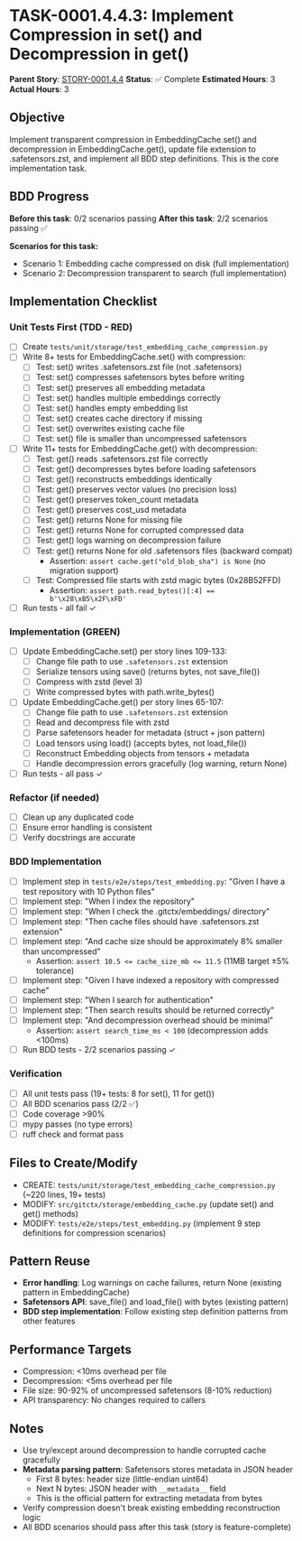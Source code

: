 # TASK-0001.4.4.3: Implement Compression in set() and Decompression in get()

**Parent Story**: [STORY-0001.4.4](README.md)
**Status**: ✅ Complete
**Estimated Hours**: 3
**Actual Hours**: 3

## Objective

Implement transparent compression in EmbeddingCache.set() and decompression in EmbeddingCache.get(), update file extension to .safetensors.zst, and implement all BDD step definitions. This is the core implementation task.

## BDD Progress

**Before this task**: 0/2 scenarios passing
**After this task**: 2/2 scenarios passing ✅

**Scenarios for this task:**
- Scenario 1: Embedding cache compressed on disk (full implementation)
- Scenario 2: Decompression transparent to search (full implementation)

## Implementation Checklist

### Unit Tests First (TDD - RED)
- [ ] Create `tests/unit/storage/test_embedding_cache_compression.py`
- [ ] Write 8+ tests for EmbeddingCache.set() with compression:
  - [ ] Test: set() writes .safetensors.zst file (not .safetensors)
  - [ ] Test: set() compresses safetensors bytes before writing
  - [ ] Test: set() preserves all embedding metadata
  - [ ] Test: set() handles multiple embeddings correctly
  - [ ] Test: set() handles empty embedding list
  - [ ] Test: set() creates cache directory if missing
  - [ ] Test: set() overwrites existing cache file
  - [ ] Test: set() file is smaller than uncompressed safetensors
- [ ] Write 11+ tests for EmbeddingCache.get() with decompression:
  - [ ] Test: get() reads .safetensors.zst file correctly
  - [ ] Test: get() decompresses bytes before loading safetensors
  - [ ] Test: get() reconstructs embeddings identically
  - [ ] Test: get() preserves vector values (no precision loss)
  - [ ] Test: get() preserves token_count metadata
  - [ ] Test: get() preserves cost_usd metadata
  - [ ] Test: get() returns None for missing file
  - [ ] Test: get() returns None for corrupted compressed data
  - [ ] Test: get() logs warning on decompression failure
  - [ ] Test: get() returns None for old .safetensors files (backward compat)
    - Assertion: `assert cache.get("old_blob_sha") is None` (no migration support)
  - [ ] Test: Compressed file starts with zstd magic bytes (0x28B52FFD)
    - Assertion: `assert path.read_bytes()[:4] == b'\x28\xB5\x2F\xFD'`
- [ ] Run tests - all fail ✓

### Implementation (GREEN)
- [ ] Update EmbeddingCache.set() per story lines 109-133:
  - [ ] Change file path to use `.safetensors.zst` extension
  - [ ] Serialize tensors using save() (returns bytes, not save_file())
  - [ ] Compress with zstd (level 3)
  - [ ] Write compressed bytes with path.write_bytes()
- [ ] Update EmbeddingCache.get() per story lines 65-107:
  - [ ] Change file path to use `.safetensors.zst` extension
  - [ ] Read and decompress file with zstd
  - [ ] Parse safetensors header for metadata (struct + json pattern)
  - [ ] Load tensors using load() (accepts bytes, not load_file())
  - [ ] Reconstruct Embedding objects from tensors + metadata
  - [ ] Handle decompression errors gracefully (log warning, return None)
- [ ] Run tests - all pass ✓

### Refactor (if needed)
- [ ] Clean up any duplicated code
- [ ] Ensure error handling is consistent
- [ ] Verify docstrings are accurate

### BDD Implementation
- [ ] Implement step in `tests/e2e/steps/test_embedding.py`: "Given I have a test repository with 10 Python files"
- [ ] Implement step: "When I index the repository"
- [ ] Implement step: "When I check the .gitctx/embeddings/ directory"
- [ ] Implement step: "Then cache files should have .safetensors.zst extension"
- [ ] Implement step: "And cache size should be approximately 8% smaller than uncompressed"
  - Assertion: `assert 10.5 <= cache_size_mb <= 11.5` (11MB target ±5% tolerance)
- [ ] Implement step: "Given I have indexed a repository with compressed cache"
- [ ] Implement step: "When I search for authentication"
- [ ] Implement step: "Then search results should be returned correctly"
- [ ] Implement step: "And decompression overhead should be minimal"
  - Assertion: `assert search_time_ms < 100` (decompression adds <100ms)
- [ ] Run BDD tests - 2/2 scenarios passing ✓

### Verification
- [ ] All unit tests pass (19+ tests: 8 for set(), 11 for get())
- [ ] All BDD scenarios pass (2/2 ✅)
- [ ] Code coverage >90%
- [ ] mypy passes (no type errors)
- [ ] ruff check and format pass

## Files to Create/Modify

- CREATE: `tests/unit/storage/test_embedding_cache_compression.py` (~220 lines, 19+ tests)
- MODIFY: `src/gitctx/storage/embedding_cache.py` (update set() and get() methods)
- MODIFY: `tests/e2e/steps/test_embedding.py` (implement 9 step definitions for compression scenarios)

## Pattern Reuse

- **Error handling**: Log warnings on cache failures, return None (existing pattern in EmbeddingCache)
- **Safetensors API**: save_file() and load_file() with bytes (existing pattern)
- **BDD step implementation**: Follow existing step definition patterns from other features

## Performance Targets

- Compression: <10ms overhead per file
- Decompression: <5ms overhead per file
- File size: 90-92% of uncompressed safetensors (8-10% reduction)
- API transparency: No changes required to callers

## Notes

- Use try/except around decompression to handle corrupted cache gracefully
- **Metadata parsing pattern**: Safetensors stores metadata in JSON header
  - First 8 bytes: header size (little-endian uint64)
  - Next N bytes: JSON header with `__metadata__` field
  - This is the official pattern for extracting metadata from bytes
- Verify compression doesn't break existing embedding reconstruction logic
- All BDD scenarios should pass after this task (story is feature-complete)
